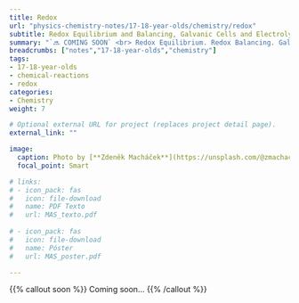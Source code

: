```yaml
---
title: Redox
url: "physics-chemistry-notes/17-18-year-olds/chemistry/redox"
subtitle: Redox Equilibrium and Balancing, Galvanic Cells and Electrolysis
summary: "`🔜 COMING SOON` <br> Redox Equilibrium. Redox Balancing. Galvanic Cells. Electrolysis."
breadcrumbs: ["notes","17-18-year-olds","chemistry"]
tags:
- 17-18-year-olds
- chemical-reactions
- redox
categories:
- Chemistry
weight: 7

# Optional external URL for project (replaces project detail page).
external_link: ""

image:
  caption: Photo by [**Zdeněk Macháček**](https://unsplash.com/@zmachacek) on [Unsplash](https://unsplash.com)
  focal_point: Smart

# links:
# - icon_pack: fas
#   icon: file-download
#   name: PDF Texto
#   url: MAS_texto.pdf
  
# - icon_pack: fas
#   icon: file-download
#   name: Póster
#   url: MAS_poster.pdf

---
```


{{% callout soon %}}
Coming soon...
{{% /callout %}}
